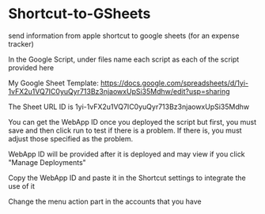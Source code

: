 # Shortcut-to-GSheets
send information from apple shortcut to google sheets (for an expense tracker)

In the Google Script, under files name each script as each of the script provided here

My Google Sheet Template:
https://docs.google.com/spreadsheets/d/1yi-1vFX2u1VQ7IC0yuQyr713Bz3njaowxUpSi35Mdhw/edit?usp=sharing

The Sheet URL ID is 1yi-1vFX2u1VQ7IC0yuQyr713Bz3njaowxUpSi35Mdhw

You can get the WebApp ID once you deployed the script
but first, you must save and then click run to test if there is a problem.
If there is, you must adjust those specified as the problem.

WebApp ID will be provided after it is  deployed and may view if you click "Manage Deployments"

Copy the WebApp ID and paste it in the Shortcut settings to integrate the use of it

Change the menu action part in the accounts that you have
